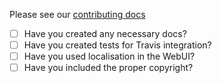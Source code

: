 Please see our [contributing docs](https://github.com/librenms/librenmsv2/blob/develop/docs/General/Contributing.md)

- [ ] Have you created any necessary docs?
- [ ] Have you created tests for Travis integration?
- [ ] Have you used localisation in the WebUI?
- [ ] Have you included the proper copyright?
